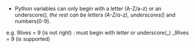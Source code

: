 

- Python variables can only begin with a letter (A-Z/a-z) or an underscore(_), the rest can be letters (A-Z/a-z), 
underscores(_) and numbers(0-9).

e.g. 
    9lives = 9 (is not right) : must begin with letter or underscore(_)
    _9lives = 9 (is supported) 
    
    
